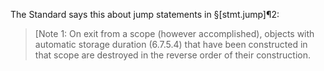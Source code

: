 The Standard says this about jump statements in §[stmt.jump]¶2:
> [Note 1: On exit from a scope (however accomplished), objects with automatic storage duration (6.7.5.4) that have been constructed in that scope are destroyed in the reverse order of their construction.